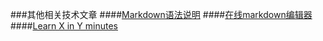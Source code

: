###其他相关技术文章
####[Markdown语法说明](http://wowubuntu.com/markdown/index.html)
####[在线markdown编辑器](http://mahua.jser.me/)
####[Learn X in Y minutes](http://learnxinyminutes.com/)
